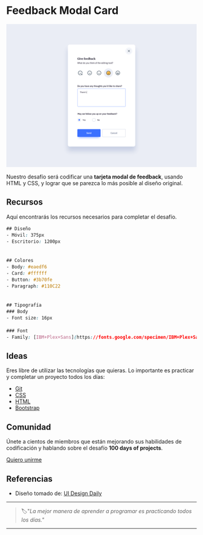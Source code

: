 # Feedback Modal Card


![feedback modal card](./img/81-day.png)

Nuestro desafío será codificar una **tarjeta modal de feedback**, usando HTML y CSS, y lograr que se parezca lo más posible al diseño original.


## Recursos

Aquí encontrarás los recursos necesarios para completar el desafío.

```css
## Diseño
- Móvil: 375px
- Escritorio: 1200px


## Colores
- Body: #eaedf6
- Card: #ffffff
- Button: #3b70fe
- Paragraph: #110C22


## Tipografía
### Body
- Font size: 16px

### Font
- Family: [IBM+Plex+Sans](https://fonts.google.com/specimen/IBM+Plex+Sans)
```


## Ideas

Eres libre de utilizar las tecnologías que quieras. Lo importante es practicar y completar un proyecto todos los días:

- [Git](https://git-scm.com/)
- [CSS](https://www.w3schools.com/css/default.asp)
- [HTML](https://www.w3schools.com/html/default.asp)
- [Bootstrap](https://getbootstrap.com/)


## Comunidad

Únete a cientos de miembros que están mejorando sus habilidades de codificación y hablando sobre el desafío **100 days of projects**.

<a href="https://chat.whatsapp.com/LDaK0dksr8f7FbsTWSf0ww" class="btn">
  Quiero unirme
</a>


## Referencias

- Diseño tomado de: [UI Design Daily](https://www.uidesigndaily.com/posts/sketch-feedback-modal-card-day-1265)

---

> 🏷️"_La mejor manera de aprender a programar es practicando todos los días."_  

---